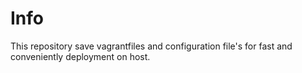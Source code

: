 # Info

This repository save vagrantfiles and configuration file's for fast and conveniently deployment on host.
